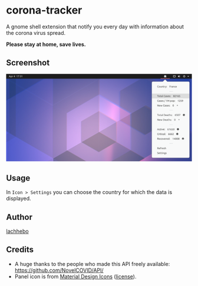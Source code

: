 # corona-tracker

A gnome shell extension that notify you every day with information about the corona virus spread.

**Please stay at home, save lives.**

## Screenshot

![Screenshot](/resources/screenshot.png)

## Usage

In `Icon > Settings` you can choose the country for which the data is displayed. 

## Author

[lachhebo](https://github.com/lachhebo)

## Credits

- A huge thanks to the people who made this API freely available: https://github.com/NovelCOVID/API/
- Panel icon is from [Material Design Icons](https://materialdesignicons.com/) ([license](https://github.com/google/material-design-icons/blob/master/LICENSE)).
